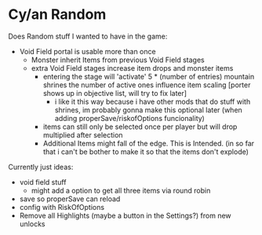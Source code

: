 # Cy/an Random

Does Random stuff I wanted to have in the game:
 - Void Field portal is usable more than once
    - Monster inherit Items from previous Void Field stages
    - extra Void Field stages increase item drops and monster items
        - entering the stage will 'activate' 5 * (number of entries) mountain shrines the number of active ones influence item scaling [porter shows up in objective list, will try to fix later]
            - i like it this way because i have other mods that do stuff with shrines, im probably gonna make this optional later (when adding properSave/riskofOptions funcionality)
        - items can still only be selected once per player but will drop multiplied after selection
        - Additional Items might fall of the edge. This is Intended. (in so far that i can't be bother to make it so that the items don't explode)


 Currently just ideas:
 
 - void field stuff
    - might add a option to get all three items via round robin
- save so properSave can reload
- config with RiskOfOptions
- Remove all Highlights (maybe a button in the Settings?) from new unlocks